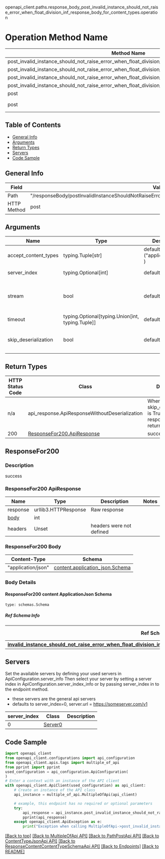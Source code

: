 openapi_client.paths.response_body_post_invalid_instance_should_not_raise_error_when_float_division_inf_response_body_for_content_types.operation
# Operation Method Name

| Method Name | Api Class | Notes |
| ----------- | --------- | ----- |
| post_invalid_instance_should_not_raise_error_when_float_division_inf_response_body_for_content_types | [MultipleOfApi](../../apis/tags/multiple_of_api.md) | This api is only for tag=multipleOf |
| post_invalid_instance_should_not_raise_error_when_float_division_inf_response_body_for_content_types | [PathPostApi](../../apis/tags/path_post_api.md) | This api is only for tag=path.post |
| post_invalid_instance_should_not_raise_error_when_float_division_inf_response_body_for_content_types | [ContentTypeJsonApi](../../apis/tags/content_type_json_api.md) | This api is only for tag=contentType_json |
| post_invalid_instance_should_not_raise_error_when_float_division_inf_response_body_for_content_types | [ResponseContentContentTypeSchemaApi](../../apis/tags/response_content_content_type_schema_api.md) | This api is only for tag=response.content.contentType.schema |
| post | ApiForPost | This api is only for this endpoint |
| post | ResponseBodyPostInvalidInstanceShouldNotRaiseErrorWhenFloatDivisionInfResponseBodyForContentTypes | This api is only for path=/responseBody/postInvalidInstanceShouldNotRaiseErrorWhenFloatDivisionInfResponseBodyForContentTypes |

## Table of Contents
- [General Info](#general-info)
- [Arguments](#arguments)
- [Return Types](#return-types)
- [Servers](#servers)
- [Code Sample](#code-sample)

## General Info
| Field | Value |
| ----- | ----- |
| Path | "/responseBody/postInvalidInstanceShouldNotRaiseErrorWhenFloatDivisionInfResponseBodyForContentTypes" |
| HTTP Method | post |

## Arguments

Name | Type | Description  | Notes
------------- | ------------- | ------------- | -------------
accept_content_types | typing.Tuple[str] | default is ("application/json", ) | Tells the server the content type(s) that are accepted by the client
server_index | typing.Optional[int] | default is None | Allows one to select a different [server](#servers). If not None, must be one of [0]
stream | bool | default is False | if True then the response.content will be streamed and loaded from a file like object. When downloading a file, set this to True to force the code to deserialize the content to a FileSchema file
timeout | typing.Optional[typing.Union[int, typing.Tuple]] | default is None | the timeout used by the rest client
skip_deserialization | bool | default is False | when True, headers and body will be unset and an instance of api_response.ApiResponseWithoutDeserialization will be returned

## Return Types

HTTP Status Code | Class | Description
------------- | ------------- | -------------
n/a | api_response.ApiResponseWithoutDeserialization | When skip_deserialization is True this response is returned
200 | [ResponseFor200.ApiResponse](#responsefor200-apiresponse) | success

## ResponseFor200

### Description
success

### ResponseFor200 ApiResponse
Name | Type | Description  | Notes
------------- | ------------- | ------------- | -------------
response | urllib3.HTTPResponse | Raw response |
[body](#responsefor200-body) | int |  |
headers | Unset | headers were not defined |

### ResponseFor200 Body
Content-Type | Schema
------------ | -------
"application/json" | [content.application_json.Schema](#responsefor200-content-applicationjson-schema)

### Body Details
#### ResponseFor200 content ApplicationJson Schema
```
type: schemas.Schema
```

##### Ref Schema Info
Ref Schema | Input Type | Output Type
---------- | ---------- | -----------
[**invalid_instance_should_not_raise_error_when_float_division_inf.InvalidInstanceShouldNotRaiseErrorWhenFloatDivisionInf**](../../components/schema/invalid_instance_should_not_raise_error_when_float_division_inf.md) | int | int

## Servers

Set the available servers by defining your used servers in ApiConfiguration.server_info
Then select your server by setting a server index in ApiConfiguration.server_index_info or by
passing server_index in to the endpoint method.
- these servers are the general api servers
- defaults to server_index=0, server.url = https://someserver.com/v1

server_index | Class | Description
------------ | ----- | ------------
0 | [Server0](../../servers/server_0.md) |

## Code Sample

```python
import openapi_client
from openapi_client.configurations import api_configuration
from openapi_client.apis.tags import multiple_of_api
from pprint import pprint
used_configuration = api_configuration.ApiConfiguration(
)
# Enter a context with an instance of the API client
with openapi_client.ApiClient(used_configuration) as api_client:
    # Create an instance of the API class
    api_instance = multiple_of_api.MultipleOfApi(api_client)

    # example, this endpoint has no required or optional parameters
    try:
        api_response = api_instance.post_invalid_instance_should_not_raise_error_when_float_division_inf_response_body_for_content_types()
        pprint(api_response)
    except openapi_client.ApiException as e:
        print("Exception when calling MultipleOfApi->post_invalid_instance_should_not_raise_error_when_float_division_inf_response_body_for_content_types: %s\n" % e)
```

[[Back to top]](#top)
[[Back to MultipleOfApi API]](../../apis/tags/multiple_of_api.md)
[[Back to PathPostApi API]](../../apis/tags/path_post_api.md)
[[Back to ContentTypeJsonApi API]](../../apis/tags/content_type_json_api.md)
[[Back to ResponseContentContentTypeSchemaApi API]](../../apis/tags/response_content_content_type_schema_api.md)
[[Back to Endpoints]](../../../README.md#Endpoints) [[Back to README]](../../../README.md)